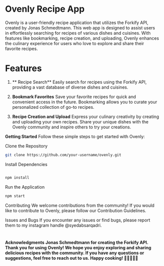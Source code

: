 # **Ovenly Recipe App**

Ovenly is a user-friendly recipe application that utilizes the Forkify API, created by Jonas Schmedtmann. This web app is designed to assist users in effortlessly searching for recipes of various dishes and cuisines. With features like bookmarking, recipe creation, and uploading, Ovenly enhances the culinary experience for users who love to explore and share their favorite recipes.

# **Features**

1.  ** Recipe Search**
    Easily search for recipes using the Forkify API, providing a vast database of diverse dishes and cuisines.

2.  **Bookmark Favorites**
    Save your favorite recipes for quick and convenient access in the future. Bookmarking allows you to curate your personalized collection of go-to recipes.

3.  **Recipe Creation and Upload**
    Express your culinary creativity by creating and uploading your own recipes. Share your unique dishes with the Ovenly community and inspire others to try your creations.

**Getting Started**
Follow these simple steps to get started with Ovenly:

Clone the Repository

```bash
git clone https://github.com/your-username/ovenly.git

```

Install Dependencies

```bash

npm install
```

Run the Application

```bash
npm start
```

Contributing
We welcome contributions from the community! If you would like to contribute to Ovenly, please follow our Contribution Guidelines.

Issues and Bugs
If you encounter any issues or find bugs, please report them to my instagram handle @syedabsarqadri.

#

**Acknowledgments**
**Jonas Schmedtmann for creating the Forkify API.
Thank you for using Ovenly! We hope you enjoy exploring and sharing delicious recipes with the community. If you have any questions or suggestions, feel free to reach out to us. Happy cooking! 🍲👩‍🍳👨‍🍳**
